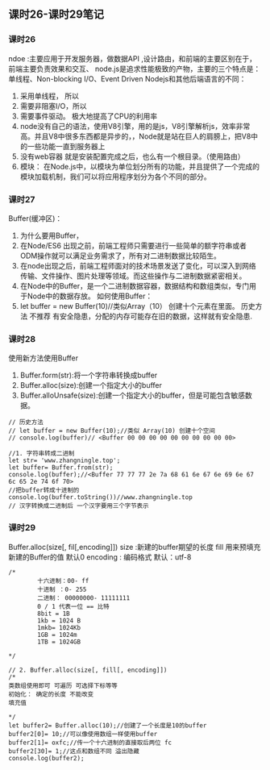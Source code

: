 ##  课时26-课时29笔记

### 课时26
ndoe :主要应用于开发服务器，做数据API ,设计路由，和前端的主要区别在于，前端主要负责效果和交互、
node.js是追求性能极致的产物，主要的三个特点是：
单线程、Non-blocking I/O、Event Driven
Nodejs和其他后端语言的不同：
1. 采用单线程， 所以
2. 需要非阻塞I/O，所以
3. 需要事件驱动。
极大地提高了CPU的利用率
1. node没有自己的语法，使用V8引擎，用的是js，V8引擎解析js，效率非常高。并且V8中很多东西都是异步的，，Node就是站在巨人的肩膀上，把V8中的一些功能一直到服务器上
2. 没有web容器 就是安装配置完成之后，也么有一个根目录。（使用路由）
4. 模块：
在Node.js中，以模块为单位划分所有的功能，并且提供了一个完成的模块加载机制，我们可以将应用程序划分为各个不同的部分。

### 课时27

Buffer(缓冲区)：
1. 为什么要用Buffer，
 1. 在Node/ES6 出现之前，前端工程师只需要进行一些简单的额字符串或者ODM操作就可以满足业务需求了，所有对二进制数据比较陌生。
  2. 在node出现之后，前端工程师面对的技术场景发送了变化，可以深入到网络传输、文件操作、图片处理等领域。而这些操作与二进制数据紧密相关。
  3. 在Node中的Buffer，是一个二进制数据容器，数据结构和数组类似，专门用于Node中的数据存放。
如何使用Buffer：
1. let  buffer = new Buffer(10)//类似Array（10） 创建十个元素在里面。
历史方法 不推荐 有安全隐患，分配的内存可能存在旧的数据，这样就有安全隐患.

### 课时28

使用新方法使用Buffer 
1. Buffer.form(str):将一个字符串转换成buffer
2. Buffer.alloc(size):创建一个指定大小的buffer
3. Buffer.alloUnsafe(size):创建一个指定大小的buffer，但是可能包含敏感数据。
```
// 历史方法
// let buffer = new Buffer(10);//类似 Array(10) 创建十个空间
// console.log(buffer)// <Buffer 00 00 00 00 00 00 00 00 00 00>

//1. 字符串转成二进制
let str= 'www.zhangningle.top';
let buffer= Buffer.from(str);
console.log(buffer);//<Buffer 77 77 77 2e 7a 68 61 6e 67 6e 69 6e 67 6c 65 2e 74 6f 70>
//把buffer转成十进制的
console.log(buffer.toString())//www.zhangningle.top
// 汉字转换成二进制后 一个汉字要用三个字节表示

```

### 课时29

Buffer.alloc(size[, fil[,encoding]])
size :新建的buffer期望的长度
fill 用来预填充新建的Buffer的值 默认0
encoding : 编码格式  默认：utf-8
```
/*
        十六进制：00- ff
        十进制 ：0- 255
        二进制： 00000000- 11111111
        0 / 1 代表一位 == 比特 
        8bit = 1B
        1kb = 1024 B
        1mkb= 1024Kb
        1GB = 1024m
        1TB = 1024GB

*/

// 2. Buffer.alloc(size[, fill[, encoding]])
/*
类数组使用即可 可遍历 可选择下标等等
初始化： 确定的长度 不能改变
填充值

*/
let buffer2= Buffer.alloc(10);//创建了一个长度是10的buffer
buffer2[0]= 10;//可以像使用数组一样使用buffer 
buffer2[1]= oxfc;//传一个十六进制的直接取后两位 fc
buffer2[30]= 1;//这点和数组不同 溢出隐藏 
console.log(buffer2);
```
